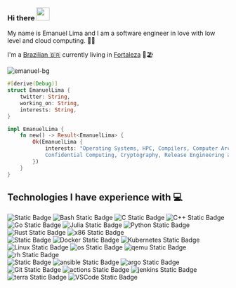 ### Hi there <img src="https://raw.githubusercontent.com/MartinHeinz/MartinHeinz/master/wave.gif" width="30px">

My name is Emanuel Lima and I am a software engineer in love with low level and cloud computing. 👨‍💻

I'm a [Brazilian 🇧🇷](https://www.wikiwand.com/en/Brazil) currently living in [Fortaleza](https://www.wikiwand.com/en/Fortaleza) 🌴🏖️

![emanuel-bg](./assets/fortaleza.jpg)

```rust
#[derive(Debug)]
struct EmanuelLima {
    twitter: String,
    working_on: String,
    interests: String,
}

impl EmanuelLima {
    fn new() -> Result<EmanuelLima> {
        Ok(EmanuelLima {
            interests: "Operating Systems, HPC, Compilers, Computer Architecture,\
            Confidential Computing, Cryptography, Release Engineering and DevSecOps",
        })
    }
}
```

## Technologies I have experience with 💻

![Static Badge](https://img.shields.io/badge/langs-black?style=for-the-badge)
![Bash Static Badge](https://img.shields.io/badge/bash-%237F52FF?style=for-the-badge&logo=gnubash&logoColor=white)
![C Static Badge](https://img.shields.io/badge/C-%2339457E?style=for-the-badge&logo=c)
![C++ Static Badge](https://img.shields.io/badge/C%2B%2B-%2300599C?style=for-the-badge&logo=c%2B%2B)
![Go Static Badge](https://img.shields.io/badge/Go-00CED1?style=for-the-badge&logo=go&logoColor=white)
![Julia Static Badge](https://img.shields.io/badge/Julia-9370DB?style=for-the-badge&logo=julia&logoColor=white)
![Python Static Badge](https://img.shields.io/badge/Python-%233776AB?style=for-the-badge&logo=python&logoColor=white)
![Rust Static Badge](https://img.shields.io/badge/rust-B7410E?style=for-the-badge&logo=rust&logoColor=white)
![x86 Static Badge](https://img.shields.io/badge/x86%20assembly-778899?style=for-the-badge&logo=intel&logoColor=white)
<br>
![Static Badge](https://img.shields.io/badge/infra-black?style=for-the-badge)
![Docker Static Badge](https://img.shields.io/badge/docker-%232496ED?style=for-the-badge&logo=docker&logoColor=white)
![Kubernetes Static Badge](https://img.shields.io/badge/kubernetes-%23326CE5?style=for-the-badge&logo=kubernetes&logoColor=white)
![Linux Static Badge](https://img.shields.io/badge/linux-%23FCC624?style=for-the-badge&logo=linux&logoColor=black)
![os Static Badge](https://img.shields.io/badge/openshift-B22222?style=for-the-badge&logo=redhatopenshift&logoColor=white)
![qemu Static Badge](https://img.shields.io/badge/qemu-556B2F?style=for-the-badge&logo=qemu&logoColor=white)
![rh Static Badge](https://img.shields.io/badge/rhel-%23CC342D?style=for-the-badge&logo=redhat&logoColor=white)
<br>
![Static Badge](https://img.shields.io/badge/devops-black?style=for-the-badge)
![ansible Static Badge](https://img.shields.io/badge/ansible-900C3F?style=for-the-badge&logo=ansible&logoColor=white)
![argo Static Badge](https://img.shields.io/badge/argocd-FF8C00?style=for-the-badge&logo=argo&logoColor=white)
![Git Static Badge](https://img.shields.io/badge/git-%23F05032?style=for-the-badge&logo=git&logoColor=white)
![actions Static Badge](https://img.shields.io/badge/GH%20actions-BDB76B?style=for-the-badge&logo=githubactions&logoColor=white)
![jenkins Static Badge](https://img.shields.io/badge/jenkins-2F4F4F?style=for-the-badge&logo=jenkins&logoColor=white)
![terra Static Badge](https://img.shields.io/badge/terraform-8B4513?style=for-the-badge&logo=terraform&logoColor=white)
![VSCode Static Badge](https://img.shields.io/badge/vscode-4682B4?style=for-the-badge&logo=vscodium&logoColor=white)
